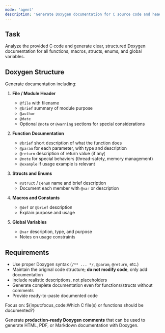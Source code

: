 ```yaml
---
mode: 'agent'
description: 'Generate Doxygen documentation for C source code and headers'
---
```


## Task

Analyze the provided C code and generate clear, structured Doxygen documentation for all functions, macros, structs, enums, and global variables.

## Doxygen Structure

Generate documentation including:

1. **File / Module Header**
   - `@file` with filename
   - `@brief` summary of module purpose
   - `@author`
   - `@date`
   - Optional `@note` or `@warning` sections for special considerations

2. **Function Documentation**
   - `@brief` short description of what the function does
   - `@param` for each parameter, with type and description
   - `@return` description of return value (if any)
   - `@note` for special behaviors (thread-safety, memory management)
   - `@example` if usage example is relevant

3. **Structs and Enums**
   - `@struct` / `@enum` name and brief description
   - Document each member with `@var` or description

4. **Macros and Constants**
   - `@def` or `@brief` description
   - Explain purpose and usage

5. **Global Variables**
   - `@var` description, type, and purpose
   - Notes on usage constraints

## Requirements

- Use proper Doxygen syntax (`/** ... */`, `@param`, `@return`, etc.)
- Maintain the original code structure; **do not modify code**, only add documentation
- Include realistic descriptions, not placeholders
- Generate complete documentation even for functions/structs without comments
- Provide ready-to-paste documented code

Focus on: ${input:focus_code:Which C file(s) or functions should be documented?}

Generate **production-ready Doxygen comments** that can be used to generate HTML, PDF, or Markdown documentation with Doxygen.
